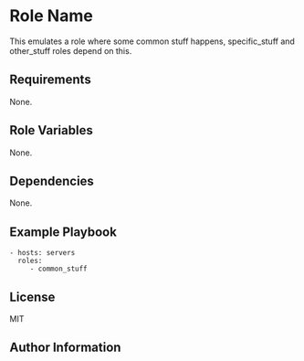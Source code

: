 Role Name
=========

This emulates a role where some common stuff happens, specific_stuff and other_stuff roles depend on this.

Requirements
------------

None.

Role Variables
--------------

None.

Dependencies
------------

None.

Example Playbook
----------------


    - hosts: servers
      roles:
         - common_stuff

License
-------

MIT

Author Information
------------------


